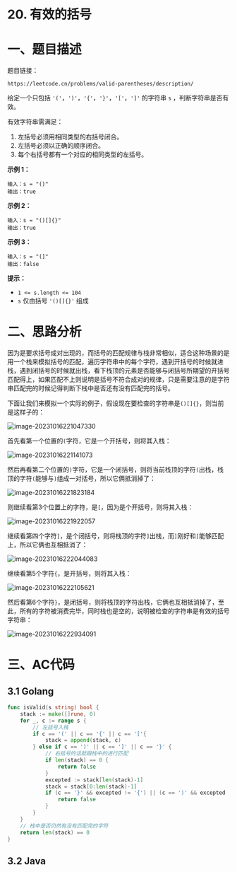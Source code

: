 # 20. 有效的括号

# 一、题目描述

题目链接： 

```
https://leetcode.cn/problems/valid-parentheses/description/
```

给定一个只包括 `'('`，`')'`，`'{'`，`'}'`，`'['`，`']'` 的字符串 `s` ，判断字符串是否有效。

有效字符串需满足：

1. 左括号必须用相同类型的右括号闭合。
2. 左括号必须以正确的顺序闭合。
3. 每个右括号都有一个对应的相同类型的左括号。 

**示例 1：**

```
输入：s = "()"
输出：true
```

**示例 2：**

```
输入：s = "()[]{}"
输出：true
```

**示例 3：**

```
输入：s = "(]"
输出：false
```

 **提示：**

- `1 <= s.length <= 104`
- `s` 仅由括号 `'()[]{}'` 组成

# 二、思路分析

因为是要求括号成对出现的，而括号的匹配规律与栈非常相似，适合这种场景的是用一个栈来模拟括号的匹配，遍历字符串中的每个字符，遇到开括号的时候就进栈，遇到闭括号的时候就出栈，看下栈顶的元素是否能够与闭括号所期望的开括号匹配得上，如果匹配不上则说明是括号不符合成对的规律，只是需要注意的是字符串匹配完的时候记得判断下栈中是否还有没有匹配完的括号。

下面让我们来模拟一个实际的例子，假设现在要检查的字符串是`()[]{}`，则当前是这样子的：

![image-20231016221047330](README.assets/image-20231016221047330.png)

首先看第一个位置的`(`字符，它是一个开括号，则将其入栈：

![image-20231016221141073](README.assets/image-20231016221141073.png)

然后再看第二个位置的`)`字符，它是一个闭括号，则将当前栈顶的字符`(`出栈，栈顶的字符`(`能够与`)`组成一对括号，所以它俩抵消掉了：

![image-20231016221823184](README.assets/image-20231016221823184.png)

则继续看第3个位置上的字符，是`[`，因为是个开括号，则将其入栈：

![image-20231016221922057](README.assets/image-20231016221922057.png)

继续看第四个字符`]`，是个闭括号，则将栈顶的字符`]`出栈，而`]`刚好和`[`能够匹配上，所以它俩也互相抵消了：

![image-20231016222044083](README.assets/image-20231016222044083.png)

继续看第5个字符`{`，是开括号，则将其入栈：

![image-20231016222105621](README.assets/image-20231016222105621.png)

然后看第6个字符`}`，是闭括号，则将栈顶的字符出栈，它俩也互相抵消掉了，至此，所有的字符被消费完毕，同时栈也是空的，说明被检查的字符串是有效的括号字符串：

![image-20231016222934091](README.assets/image-20231016222934091.png)



# 三、AC代码

## 3.1 Golang

```go
func isValid(s string) bool {
    stack := make([]rune, 0)
    for _, c := range s {
        // 左括号入栈 
        if c == '(' || c == '{' || c == '['{
            stack = append(stack, c)
        } else if c == ')' || c == ']' || c == '}' {
            // 右括号的话就跟栈中的进行匹配 
            if len(stack) == 0 {
                return false 
            }
            excepted := stack[len(stack)-1]
            stack = stack[0:len(stack)-1]
            if (c == '}' && excepted != '{') || (c == ')' && excepted != '(') || (c == ']' && excepted != '[') {
                return false 
            }
        }
    }
    // 栈中是否仍然有没有匹配完的字符 
    return len(stack) == 0 
}
```

## 3.2 Java

```java

```







